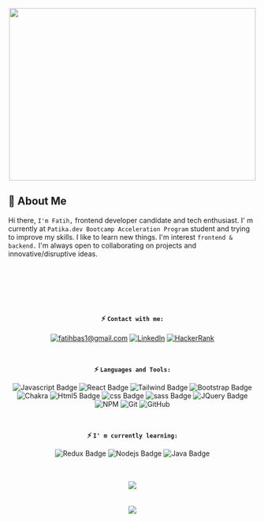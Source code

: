 <div align="center">
  <img width="500" height="350" src="https://user-images.githubusercontent.com/47625725/149567020-a4c6bbbb-0c6e-4ebd-97f7-3f760462a57d.gif" />
</div>


<div>
  <h2> 🚀 About Me </h2>
  
  Hi there, `I'm Fatih,` frontend developer candidate and tech enthusiast. 
  I' m currently at `Patika.dev Bootcamp Acceleration Program` student and trying to improve my skills. 
  I like to learn new things. I'm interest `frontend & backend.` I'm always open to collaborating on projects and innovative/disruptive ideas.
</div>

<div align="center">

  <br>
  <br>
  <br>
  <br>
  <br>

 <b>  ⚡️ `Contact with me:`  </b>
  <br>
  <br>
  [![fatihbas1@gmail.com](https://img.shields.io/badge/fatihbas1@gmail.com-D14836?style=for-the-badge&labelColor=black&logo=gmail&logoColor=D14836)](mailto:fatihbas1@gmail.com)
  [![LinkedIn](https://img.shields.io/badge/-LinkedIn-0077B5?style=for-the-badge&labelColor=black&logo=LinkedIn&logoColor=0077B5)](https://www.linkedin.com/in/fatih-bas/)
  [![HackerRank](https://img.shields.io/badge/-Hackerrank-2EC866?style=for-the-badge&labelColor=black&logo=HackerRank&logoColor=2EC866)](https://www.hackerrank.com/fatih_bas)
 
</div>
<br>
<div align="center">
 
  <b>  ⚡️ `Languages and Tools:`  </b> 
  <br>
  
  ![Javascript Badge](https://img.shields.io/badge/-Javascript-F0DB4F?style=for-the-badge&labelColor=black&logo=javascript&logoColor=F0DB4F)
  ![React Badge](https://img.shields.io/badge/-React-61DBFB?style=for-the-badge&labelColor=black&logo=react&logoColor=61DBFB)
  ![Tailwind Badge](https://img.shields.io/badge/Tailwind_CSS-38B2AC?style=for-the-badge&labelColor=black&logo=tailwind-css&logoColor=38B2AC) 
  ![Bootstrap Badge](https://img.shields.io/badge/bootstrap-%23563D7C.svg?style=for-the-badge&labelColor=black&logo=bootstrap&logoColor=23563D7C) <br>
  ![Chakra](https://img.shields.io/badge/chakra-%234ED1C5.svg?style=for-the-badge&labelColor=black&logo=chakraui&logoColor=234ED1C5)
  ![Html5 Badge](https://img.shields.io/badge/HTML-E34F26?style=for-the-badge&labelColor=black&logo=html5&logoColor=E34F26)
  ![css Badge](https://img.shields.io/badge/CSS-00BFFF?&style=for-the-badge&labelColor=black&logo=css3&logoColor=00BFFF)
  ![sass Badge](https://img.shields.io/badge/Sass-CC6699?style=for-the-badge&labelColor=black&logo=sass&logoColor=CC6699) 
  ![JQuery Badge](https://img.shields.io/badge/jQuery-0769AD?style=for-the-badge&labelColor=black&logo=jquery&logoColor=0769AD)  <br>
  ![NPM](https://img.shields.io/badge/NPM-%23000000.svg?style=for-the-badge&labelColor=black&logo=npm&logoColor=white)
  ![Git](https://img.shields.io/badge/git-%23F05033.svg?style=for-the-badge&labelColor=black&logo=git&logoColor=23F05033)
  ![GitHub](https://img.shields.io/badge/github-%23121011.svg?style=for-the-badge&labelColor=black&logo=github&logoColor=white)
  
</div>
<br>
 <div align="center">
  
  <b>  ⚡️ `I' m currently learning:` </b>
  <br>
  
  ![Redux Badge](https://img.shields.io/badge/Redux-593D88?style=for-the-badge&labelColor=black&logo=redux&logoColor=593D88)
  ![Nodejs Badge](https://img.shields.io/badge/-Nodejs-3C873A?style=for-the-badge&labelColor=black&logo=node.js&logoColor=3C873A)
  ![Java Badge](https://img.shields.io/badge/Java-ED8B00?style=for-the-badge&labelColor=black&logo=java&logoColor=ED8B00) <br>
  <br>
  <br>
  
  
   <img align src="https://api.visitorbadge.io/api/visitors?path=fatih-bas&label=visitors&labelColor=%23697689&countColor=%23ff8a65&style=for-the-badge">
</div>                                                                                                                               
<br>
<br>
                                                                                                                                
<div align = "center">
  <img src="https://github-readme-stats.vercel.app/api?username=fatih-bas&show_icons=true&hide=contribs,prs&cache_seconds=86400&theme=dracula">
  <br><br>
 
</div>






